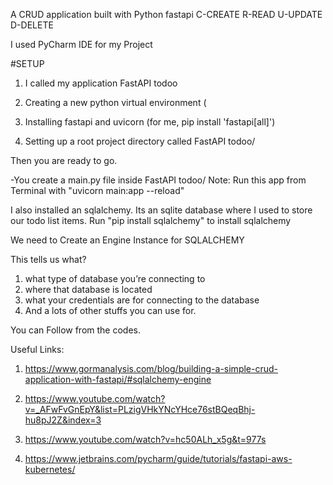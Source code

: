 A  CRUD application built with Python fastapi
C-CREATE
R-READ
U-UPDATE
D-DELETE

I used PyCharm IDE for my Project 


#SETUP

1. I called my application FastAPI todoo

2. Creating a new python virtual environment (

3. Installing fastapi and uvicorn (for me, pip install 'fastapi[all]')

4. Setting up a root project directory called FastAPI todoo/


Then you are ready to go.

-You create a main.py file inside FastAPI todoo/
 Note: Run this app from Terminal with "uvicorn main:app --reload"
 
 I also installed an  sqlalchemy. Its an sqlite database where I used to store our todo list items.  Run "pip install sqlalchemy" to install sqlalchemy
 
 We need to Create an Engine Instance for SQLALCHEMY
 
 This tells us what?
 
1.  what type of database you’re connecting to
2. where that database is located
3. what your credentials are for connecting to the database
4. And a lots of other stuffs you can use for.


You can Follow from the codes.



Useful Links:

1. https://www.gormanalysis.com/blog/building-a-simple-crud-application-with-fastapi/#sqlalchemy-engine

2. https://www.youtube.com/watch?v=_AFwFvGnEpY&list=PLzigVHkYNcYHce76stBQeqBhj-hu8pJ2Z&index=3

3. https://www.youtube.com/watch?v=hc50ALh_x5g&t=977s

4. https://www.jetbrains.com/pycharm/guide/tutorials/fastapi-aws-kubernetes/



